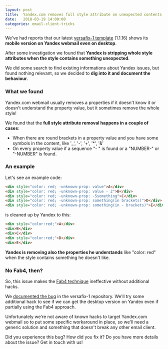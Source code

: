 ```yaml
---
layout: post
title:  Yandex.com removes full style attribute on unexpected contents
date:   2018-03-19 14:00:00
categories: email-client-tricks
---
```


We've had reports that our latest [versafix-1 template](https://github.com/voidlabs/versafix-template/releases/tag/v1.1.16) (1.1.16) shows its **mobile version on Yandex webmail even on desktop**.

After some investigation we found that **Yandex is stripping whole style attributes when the style contains something unexpected**.

We did some search to find existing informations about Yandex issues, but found nothing relevant, so we decided to **dig into it and document the behaviour**.

### What we found

Yandex.com webmail usually removes a properties if it doesn't know it or doesn't understand the property value, but it sometimes remove the whole style!

We found that the **full style attribute removal happens in a couple of cases**:

- When there are round brackets in a property value and you have some symbols in the content, like '\_', '-', '+', '\*', '&'
- On every property value if a sequence "- " is found or a "NUMBER-" or "-NUMBER" is found.

### An example

Let's see an example code:

```html
<div style="color: red; -unknown-prop: value">A</div>
<div style="color: red; -unknown-prop: value - 2">B</div>
<div style="color: red; -unknown-prop: -5something">C</div>
<div style="color: red; -unknown-prop: something(in brackets)">D</div>
<div style="color: red; -unknown-prop: something(in - brackets)">E</div>
```

is cleaned up by Yandex to this:

```html
<div style="color:red;">A</div>
<div>B</div>
<div>C</div>
<div style="color:red;">D</div>
<div>E</div>
```

**Yandex is removing also the properties he understands** like "color: red" when the style contains something he doesn't like.

### No Fab4, then?

So, this issue makes the [Fab4 technique](https://mosaico.io/email-client-tricks/fab4-responsive-beyond-gmail/) ineffective without additional hacks.

We [documented the bug](https://github.com/voidlabs/versafix-template/issues/1) in the versafix-1 repository. We'll try some additional hack to see if we can get the desktop version on Yandex even if partially using the Fab4 approach.

Unfortunately we're not aware of known hacks to target Yandex.com webmail so to put some specific workaround in place, so we'll need a generic solution and something that doesn't break any other email client.

Did you experience this bug? How did you fix it? Do you have more details about the issue? Get in touch with us!
